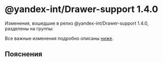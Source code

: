 # @yandex-int/Drawer-support 1.4.0

<!-- ЧЕЛОВЕЧЕСКОЕ ВСТУПЛЕНИЕ -->

Изменения, вошедшие в релиз @yandex-int/Drawer-support 1.4.0, разделены на группы:

Все важные изменения подробно описаны [ниже](#Пояснения).

## Пояснения

